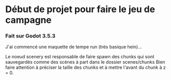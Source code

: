 # Début de projet pour faire le jeu de campagne
### Fait sur Godot 3.5.3

J'ai commencé une maquette de tempe run (très basique hein)...

Le noeud scenery est responsable de faire spawn des chunks qui sont sauvegardés comme des scènes à part dans le dossier scenes/chunks
Bien faire attention à préciser la taille des chunks et à mettre l'avant du chunk à z = 0.
